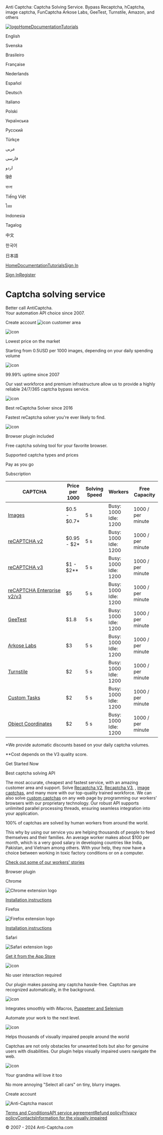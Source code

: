   Anti Captcha: Captcha Solving Service. Bypass Recaptcha, hCaptcha, image captcha, FunCaptcha Arkose Labs, GeeTest, Turnstile, Amazon, and others                                                                    

[![logo](https://d2dcgek2qxtwh0.cloudfront.net/images/nuxt3/logo.svg)](https://anti-captcha.com/)[Home](https://anti-captcha.com/)[Documentation](https://anti-captcha.com/apidoc)[Tutorials](https://anti-captcha.com/tutorials)

English

Svenska

Brasileiro

Française

Nederlands

Español

Deutsch

Italiano

Polski

Українська

Русский

Türkçe

عربى

فارسی

اردو

हिंदी

বাংলা

Tiếng Việt

ไทย

Indonesia

Tagalog

中文

한국어

日本語

[Home](https://anti-captcha.com/)[Documentation](https://anti-captcha.com/apidoc)[Tutorials](https://anti-captcha.com/tutorials)[Sign In](https://anti-captcha.com/clients/entrance/login)

[Sign In](https://anti-captcha.com/clients/entrance/login)[Register](https://anti-captcha.com/clients/entrance/register)

Captcha solving service
=======================

Better call AntiCaptcha.  
Your automation API choice since 2007.

Create account ![icon](/_ipx/f_webp&s_24x24/landing/icon-lock.png) customer area

![icon](https://d2dcgek2qxtwh0.cloudfront.net/images/nuxt3/icon-bucks.png)

Lowest price on the market

Starting from 0.5USD per 1000 images, depending on your daily spending volume

![icon](https://d2dcgek2qxtwh0.cloudfront.net/images/nuxt3/icon-shield.png)

99.99% uptime since 2007

Our vast workforce and premium infrastructure allow us to provide a highly reliable 24/7/365 captcha bypass service.

![icon](https://d2dcgek2qxtwh0.cloudfront.net/images/nuxt3/icon-building.png)

Best reCaptcha Solver since 2016

Fastest reCaptcha solver you're ever likely to find.

![icon](https://d2dcgek2qxtwh0.cloudfront.net/images/nuxt3/icon-plugin.png)

Browser plugin included

Free captcha solving tool for your favorite browser.

Supported captcha types and prices

Pay as you go

Subscription

| CAPTCHA | Price per 1000 | Solving Speed | Workers | Free Capacity |
| --- | --- | --- | --- | --- |
| [Images](https://anti-captcha.com/apidoc/task-types/ImageToTextTask) | $0.5 - $0.7\* | 5 s | Busy: 1000  <br>Idle: 1200 | 1000 / per minute |
| [reCAPTCHA v2](https://anti-captcha.com/apidoc/task-types/RecaptchaV2TaskProxyless) | $0.95 - $2\* | 5 s | Busy: 1000  <br>Idle: 1200 | 1000 / per minute |
| [reCAPTCHA v3](https://anti-captcha.com/apidoc/task-types/RecaptchaV3TaskProxyless) | $1 - $2\*\* | 5 s | Busy: 1000  <br>Idle: 1200 | 1000 / per minute |
| [reCAPTCHA Enterprise v2/v3](https://anti-captcha.com/apidoc/task-types/RecaptchaV2EnterpriseTaskProxyless) | $5  | 5 s | Busy: 1000  <br>Idle: 1200 | 1000 / per minute |
| [GeeTest](https://anti-captcha.com/apidoc/task-types/GeeTestTaskProxyless) | $1.8 | 5 s | Busy: 1000  <br>Idle: 1200 | 1000 / per minute |
| [Arkose Labs](https://anti-captcha.com/apidoc/task-types/FunCaptchaTaskProxyless) | $3  | 5 s | Busy: 1000  <br>Idle: 1200 | 1000 / per minute |
| [Turnstile](https://anti-captcha.com/apidoc/task-types/TurnstileTaskProxyless) | $2  | 5 s | Busy: 1000  <br>Idle: 1200 | 1000 / per minute |
| [Custom Tasks](https://anti-captcha.com/apidoc/task-types/AntiGateTask) | $2  | 5 s | Busy: 1000  <br>Idle: 1200 | 1000 / per minute |
| [Object Coordinates](https://anti-captcha.com/apidoc/task-types/ImageToCoordinatesTask) | $2  | 5 s | Busy: 1000  <br>Idle: 1200 | 1000 / per minute |

\*We provide automatic discounts based on your daily captcha volumes.

\*\*Cost depends on the V3 quality score.

Get Started Now

Best captcha solving API

The most accurate, cheapest and fastest service, with an amazing customer area and support. Solve [Recaptcha V2](https://anti-captcha.com/apidoc/task-types/RecaptchaV2TaskProxyless), [Recaptcha V3](https://anti-captcha.com/apidoc/task-types/RecaptchaV3TaskProxyless), , [image captchas](https://anti-captcha.com/apidoc/task-types/ImageToTextTask), and many more with our top-quality trained workforce. We can also solve [custom captchas](https://anti-captcha.com/apidoc/task-types/AntiGateTask?search=cloudflare) on any web page by programming our workers' browsers with our proprietary technology. Our robust API supports unlimited parallel processing threads, ensuring seamless integration into your application.

100% of captchas are solved by human workers from around the world.

This why by using our service you are helping thousands of people to feed themselves and their families. An average worker makes about $100 per month, which is a very good salary in developing countries like India, Pakistan, and Vietnam among others. With your help, they now have a choice between working in toxic factory conditions or on a computer.  
  
[Check out some of our workers' stories](https://kolostories.com/)

Browser plugin

Chrome

![Chrome extension logo](https://d2dcgek2qxtwh0.cloudfront.net/images/nuxt3/icon-chrome.webp)

[Installation instructions](https://antcpt.com/eng/download/google-chrome-options.html)

Firefox

![Firefox extension logo](https://d2dcgek2qxtwh0.cloudfront.net/images/nuxt3/icon-ff.webp)

[Installation instructions](https://antcpt.com/eng/download/mozilla-firefox.html)

Safari

![Safari extension logo](https://d2dcgek2qxtwh0.cloudfront.net/images/nuxt3/icon-safari.webp)

[Get it from the App Store](https://apps.apple.com/en/app/anticaptcha-solver/id1620763301?l=en&mt=12)

![icon](/_ipx/f_webp&s_50x50/landing/plugfeat-robot.png)

No user interaction required

Our plugin makes passing any captcha hassle-free. Captchas are recognized automatically, in the background.

![icon](/_ipx/f_webp&s_50x50/landing/plugfeat-puzzle.png)

Integrates smoothly with iMacros, [Puppeteer and Selenium](https://anti-captcha.com/apidoc/articles/how-to-integrate-the-plugin)

Automate your work to the next level.

![icon](/_ipx/f_webp&s_50x50/landing/plugfeat-glasses.png)

Helps thousands of visually impaired people around the world

Captchas are not only obstacles for unwanted bots but also for genuine users with disabilities. Our plugin helps visually impaired users navigate the web.

![icon](/_ipx/f_webp&s_50x50/landing/plugfeat-granny.png)

Your grandma will love it too

No more annoying "Select all cars" on tiny, blurry images.

Create account

![Anti-Captcha mascot](/_ipx/s_325x327/landing/footer-ill.webp)

[Terms and Conditions](https://anti-captcha.com/legal/tos)[API service agreement](https://anti-captcha.com/legal/serviceagreement)[Refund policy](https://anti-captcha.com/legal/tos/refunds)[Privacy policy](https://anti-captcha.com/legal/privacy)[Contacts](https://anti-captcha.com/legal/contacts)[Information for the visually impaired](https://anti-captcha.com/impaired)

© 2007 - 2024 Anti-Captcha.com